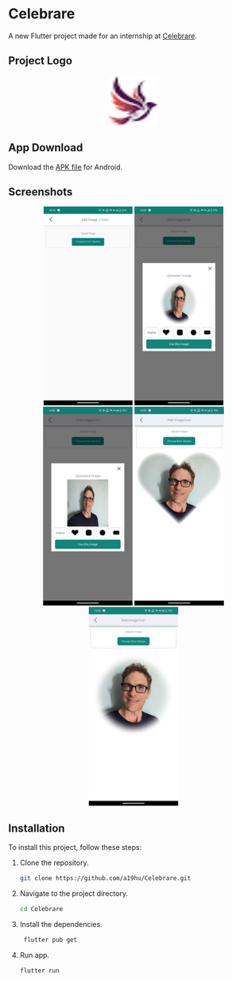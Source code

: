 # Celebrare
A new Flutter project made for an internship at [Celebrare](https://celebrare.in/).

## Project Logo
<div align="center">
  <img src="asset/logo.png" alt="Project Logo" width="100" height="100">
</div>

## App Download
Download the [APK file](app-release.apk) for Android.



## Screenshots
<div align="center">
  <img src="Screenshot/step1.png" alt="Screenshot Step 1" height="400">
  <img src="Screenshot/step2.jpeg" alt="Screenshot Step 2" height="400">
  <img src="Screenshot/step3.jpeg" alt="Screenshot Step 3" height="400">
  <img src="Screenshot/step4.jpeg" alt="Screenshot Step 4" height="400">
  <img src="Screenshot/step5.jpeg" alt="Screenshot Step 5" height="400">
</div>


## Installation

To install this project, follow these steps:
1. Clone the repository.
   ```sh
   git clone https://github.com/a19hu/Celebrare.git

2. Navigate to the project directory.
   ```sh
   cd Celebrare

3. Install the dependencies.
   ```sh
    flutter pub get

4. Run app.
   ```sh
   flutter run
